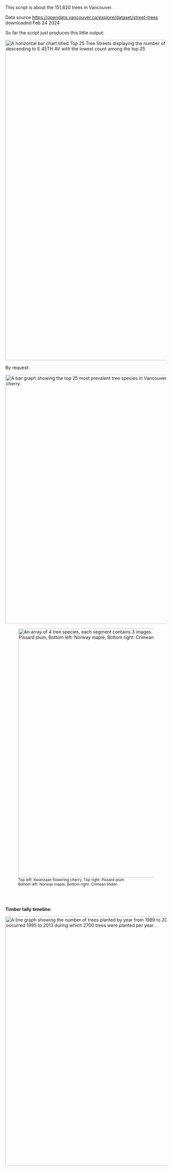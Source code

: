 This script is about the 151,820 trees in Vancouver. 

Data source https://opendata.vancouver.ca/explore/dataset/street-trees downloaded Feb 24 2024

So far the script just produces this little output:

<img width="999" alt="A horizontal bar chart titled Top 25 Tree Streets displaying the number of trees on various streets with CAMBIE ST having the highest count descending to E 45TH AV with the lowest count among the top 25" src="https://github.com/blakefrederick/trees/assets/4672139/620e6754-5d53-4d76-902d-88616d70a4e0">

By request:

<img width="777" alt="A bar graph showing the top 25 most prevalent tree species in Vancouver. Number 1 is Kwanzaan flowering cherry." src="https://github.com/blakefrederick/trees/assets/4672139/5d723d26-a91a-4b4a-973b-f4d8fe794a9c">
<figure>
<img width="777" alt="An array of 4 tree species, each segment contains 3 images. Top left: Kwanzaan flowering cherry, Top right: Pissard plum, Bottom left: Norway maple, Bottom right: Crimean linden" src="https://github.com/blakefrederick/trees/assets/4672139/29efe7f3-4039-4569-a5c2-b2f958f8c5c5">
<br/>
  <figcaption><small>Top left: Kwanzaan flowering cherry, Top right: Pissard plum
    <br/>Bottom left: Norway maple, Bottom right: Crimean linden</small></figcaption>
</figure>
<br/>
<br/>

**Timber tally timeline:**

<img width="777" alt="A line graph showing the number of trees planted by year from 1989 to 2023. The planting volume is highest occurred 1995 to 2013 during which 2700 trees were planted per year." src="https://github.com/blakefrederick/trees/assets/4672139/44e700ba-a5bd-4b80-8c60-f9acfd923b1a">

